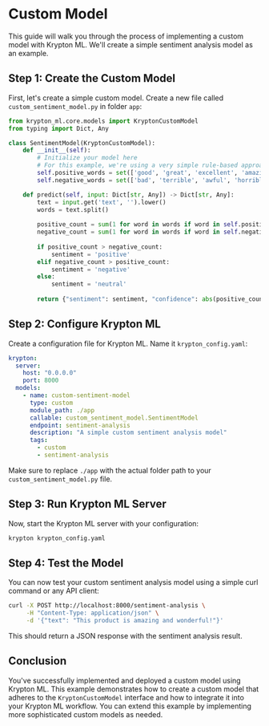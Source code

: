 # Custom Model

This guide will walk you through the process of implementing a custom model with Krypton ML. We'll create a simple sentiment analysis model as an example.

## Step 1: Create the Custom Model

First, let's create a simple custom model. Create a new file called `custom_sentiment_model.py` in folder `app`:

```python
from krypton_ml.core.models import KryptonCustomModel
from typing import Dict, Any

class SentimentModel(KryptonCustomModel):
    def __init__(self):
        # Initialize your model here
        # For this example, we're using a very simple rule-based approach
        self.positive_words = set(['good', 'great', 'excellent', 'amazing', 'wonderful'])
        self.negative_words = set(['bad', 'terrible', 'awful', 'horrible', 'poor'])

    def predict(self, input: Dict[str, Any]) -> Dict[str, Any]:
        text = input.get('text', '').lower()
        words = text.split()
        
        positive_count = sum(1 for word in words if word in self.positive_words)
        negative_count = sum(1 for word in words if word in self.negative_words)
        
        if positive_count > negative_count:
            sentiment = 'positive'
        elif negative_count > positive_count:
            sentiment = 'negative'
        else:
            sentiment = 'neutral'
        
        return {"sentiment": sentiment, "confidence": abs(positive_count - negative_count) / len(words)}
```

## Step 2: Configure Krypton ML

Create a configuration file for Krypton ML. Name it `krypton_config.yaml`:

```yaml
krypton:
  server:
    host: "0.0.0.0"
    port: 8000
  models:
    - name: custom-sentiment-model
      type: custom
      module_path: ./app
      callable: custom_sentiment_model.SentimentModel
      endpoint: sentiment-analysis
      description: "A simple custom sentiment analysis model"
      tags:
        - custom
        - sentiment-analysis
```

Make sure to replace `./app` with the actual folder path to your `custom_sentiment_model.py` file.

## Step 3: Run Krypton ML Server

Now, start the Krypton ML server with your configuration:

```bash
krypton krypton_config.yaml
```

## Step 4: Test the Model

You can now test your custom sentiment analysis model using a simple curl command or any API client:

```bash
curl -X POST http://localhost:8000/sentiment-analysis \
     -H "Content-Type: application/json" \
     -d '{"text": "This product is amazing and wonderful!"}'
```

This should return a JSON response with the sentiment analysis result.

## Conclusion

You've successfully implemented and deployed a custom model using Krypton ML. This example demonstrates how to create a custom model that adheres to the `KryptonCustomModel` interface and how to integrate it into your Krypton ML workflow. You can extend this example by implementing more sophisticated custom models as needed.